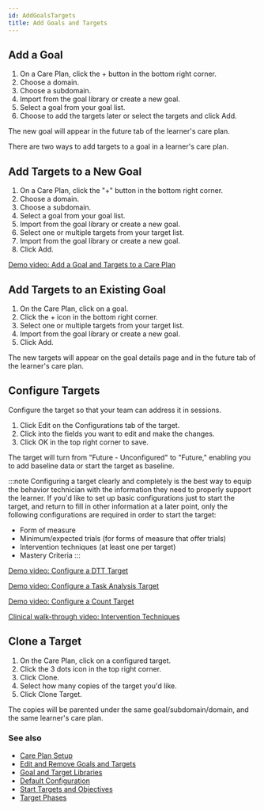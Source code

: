 ```yaml
---
id: AddGoalsTargets
title: Add Goals and Targets
---
```

## Add a Goal 

1. On a Care Plan, click the + button in the bottom right corner. 
2. Choose a domain. 
3. Choose a subdomain. 
4. Import from the goal library or create a new goal. 
5. Select a goal from your goal list. 
6. Choose to add the targets later or select the targets and click Add.

The new goal will appear in the future tab of the learner's care plan. 

There are two ways to add targets to a goal in a learner's care plan. 

## Add Targets to a New Goal 

1. On a Care Plan, click the "+" button in the bottom right corner. 
2. Choose a domain. 
3. Choose a subdomain. 
4. Select a goal from your goal list. 
5. Import from the goal library or create a new goal.
6. Select one or multiple targets from your target list. 
7. Import from the goal library or create a new goal.
8. Click Add. 

[Demo video: Add a Goal and Targets to a Care Plan](https://youtu.be/_DCx4QZ3VQA "Title")

## Add Targets to an Existing Goal  

1. On the Care Plan, click on a goal. 
2. Click the + icon in the bottom right corner.
3. Select one or multiple targets from your target list.
4. Import from the goal library or create a new goal.
5. Click Add.

The new targets will appear on the goal details page and in the future tab of the learner's care plan. 

## Configure Targets

Configure the target so that your team can address it in sessions. 

1. Click Edit on the Configurations tab of the target.
2. Click into the fields you want to edit and make the changes.
5. Click OK in the top right corner to save. 

The target will turn from "Future - Unconfigured" to "Future," enabling you to add baseline data or start the target as baseline.

:::note
Configuring a target clearly and completely is the best way to equip the behavior technician with the information they need to properly support the learner.
If you'd like to set up basic configurations just to start the target, and return to fill in other information at a later point, only the following configurations are required in order to start the target:
- Form of measure
- Minimum/expected trials (for forms of measure that offer trials)
- Intervention techniques (at least one per target)
- Mastery Criteria
:::

[Demo video: Configure a DTT Target](https://youtu.be/wXIP3G3D7xo "Title")

[Demo video: Configure a Task Analysis Target](https://youtu.be/nvwfwzbUzCw "Title")

[Demo video: Configure a Count Target](https://youtu.be/4bu7Z_nAeWI "Title")

[Clinical walk-through video: Intervention Techniques](https://youtu.be/hbgzYZDCsVA)

## Clone a Target

1. On the Care Plan, click on a configured target.
2. Click the 3 dots icon in the top right corner.
3. Click Clone.
4. Select how many copies of the target you'd like.
5. Click Clone Target.

The copies will be parented under the same goal/subdomain/domain, and the same learner's care plan. 

### See also
- [Care Plan Setup](CarePlan/CarePlanSetup.md)
- [Edit and Remove Goals and Targets](CarePlan/EditRemoveGoalsTargets.md)
- [Goal and Target Libraries](CarePlan/GoalTargetLibraries.md)
- [Default Configuration](CarePlan/DefaultConfiguration.md)
- [Start Targets and Objectives](../CarePlan/StartTargetsObjectives.md)
- [Target Phases](CarePlan/TargetPhases.md)
